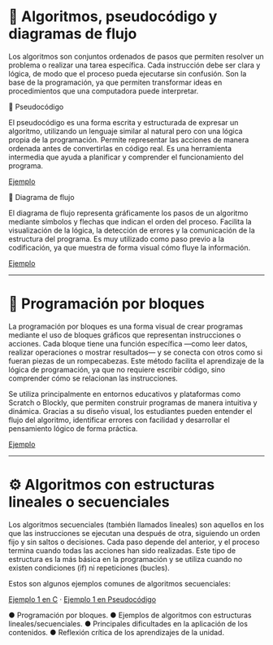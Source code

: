 # 🧩 Algoritmos, pseudocódigo y diagramas de flujo

Los algoritmos son conjuntos ordenados de pasos que permiten resolver un problema o realizar una tarea específica.
Cada instrucción debe ser clara y lógica, de modo que el proceso pueda ejecutarse sin confusión.
Son la base de la programación, ya que permiten transformar ideas en procedimientos que una computadora puede interpretar.

🔹 Pseudocódigo

El pseudocódigo es una forma escrita y estructurada de expresar un algoritmo, utilizando un lenguaje similar al natural pero con una lógica propia de la programación.
Permite representar las acciones de manera ordenada antes de convertirlas en código real.
Es una herramienta intermedia que ayuda a planificar y comprender el funcionamiento del programa.

[Ejemplo](cinco.psc)

🔹 Diagrama de flujo

El diagrama de flujo representa gráficamente los pasos de un algoritmo mediante símbolos y flechas que indican el orden del proceso.
Facilita la visualización de la lógica, la detección de errores y la comunicación de la estructura del programa.
Es muy utilizado como paso previo a la codificación, ya que muestra de forma visual cómo fluye la información.

[Ejemplo](cinco.png)

---

# 🧱 Programación por bloques

La programación por bloques es una forma visual de crear programas mediante el uso de bloques gráficos que representan instrucciones o acciones.
Cada bloque tiene una función específica —como leer datos, realizar operaciones o mostrar resultados— y se conecta con otros como si fueran piezas de un rompecabezas.
Este método facilita el aprendizaje de la lógica de programación, ya que no requiere escribir código, sino comprender cómo se relacionan las instrucciones.

Se utiliza principalmente en entornos educativos y plataformas como Scratch o Blockly, que permiten construir programas de manera intuitiva y dinámica.
Gracias a su diseño visual, los estudiantes pueden entender el flujo del algoritmo, identificar errores con facilidad y desarrollar el pensamiento lógico de forma práctica.

[Ejemplo](bloques.png)

---

# ⚙️ Algoritmos con estructuras lineales o secuenciales

Los algoritmos secuenciales (también llamados lineales) son aquellos en los que las instrucciones se ejecutan una después de otra, siguiendo un orden fijo y sin saltos o decisiones.
Cada paso depende del anterior, y el proceso termina cuando todas las acciones han sido realizadas.
Este tipo de estructura es la más básica en la programación y se utiliza cuando no existen condiciones (if) ni repeticiones (bucles).

Estos son algunos ejemplos comunes de algoritmos secuenciales:

[Ejemplo 1 en C](ejercicio1.c) · [Ejemplo 1 en Pseudocódigo](ejercicio1.psc)

● Programación por bloques.
● Ejemplos de algoritmos con
estructuras lineales/secuenciales.
● Principales dificultades en la
aplicación de los contenidos.
● Reflexión crítica de los
aprendizajes de la unidad.

